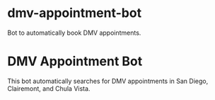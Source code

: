 # dmv-appointment-bot
Bot to automatically book DMV appointments.
# DMV Appointment Bot
This bot automatically searches for DMV appointments in San Diego, Clairemont, and Chula Vista.

